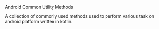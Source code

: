 Android Common Utility Methods


A collection of commonly used methods used to perform various task on android platform 
written in kotlin.
